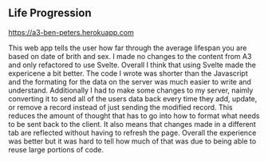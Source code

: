 ## Life Progression

https://a3-ben-peters.herokuapp.com

This web app tells the user how far through the average lifespan you are based on date of brith and sex. I made no changes to the content from A3 and only refactored to use Svelte. Overall I think that using Svelte made the expericene a bit better. The code I wrote was shorter than the Javascript and the formating for the data on the server was much easier to write and understand. Additionally I had to make some changes to my server, naimly converting it to send all of the users data back every time they add, update, or remove a record instead of just sending the modified record. This reduces the amount of thought that has to go into how to format what needs to be sent back to the client. It also means that changes made in a different tab are reflected without having to refresh the page. Overall the experience was better but it was hard to tell how much of that was due to being able to reuse large portions of code.